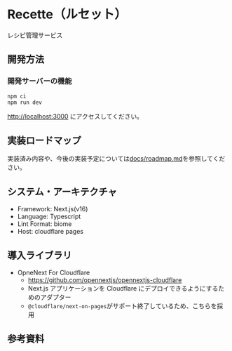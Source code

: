 # Recette（ルセット）

レシピ管理サービス

## 開発方法

### 開発サーバーの機能

```
npm ci 
npm run dev
```

[http://localhost:3000](http://localhost:3000) にアクセスしてください。


## 実装ロードマップ

実装済み内容や、今後の実装予定については[docs/roadmap.md](./docs/roadmap.md)を参照してください。

## システム・アーキテクチャ

- Framework: Next.js(v16)
- Language: Typescript
- Lint Format: biome
- Host: cloudflare pages

## 導入ライブラリ

- OpneNext For Cloudflare
  - https://github.com/opennextjs/opennextjs-cloudflare
  - Next.js アプリケーションを Cloudflare にデプロイできるようにするためのアダプター
  - `@cloudflare/next-on-pages`がサポート終了しているため、こちらを採用

## 参考資料

